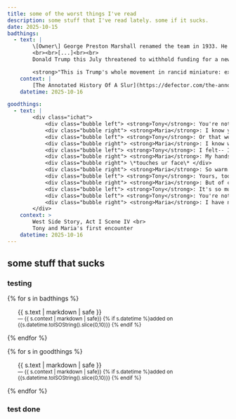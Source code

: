 ```yaml
---
title: some of the worst things I've read
description: some stuff that I've read lately. some if it sucks.
date: 2025-10-15
badthings:
  - text: |
        \[Owner\] George Preston Marshall renamed the team in 1933. He chose ["The Washington Redskins"] in order to keep the team's red-and-white logo, a profile of a Native American in a headdress. Marshall was an avowed segregationist who went on to football infamy: He was the last NFL owner to sign African American players, in 1962, and then only after President John F. Kennedy threatened to evict the team from its brand-new home, District of Columbia Stadium (later renamed for the slain Robert F. Kennedy), which sat on federal land.
        <br><br>[...]<br><br>
        Donald Trump this July threatened to withhold funding for a new stadium in D.C.—on the site of the team's old one, built back when George Preston Marshall still fielded an all-white team—if the current rich-dude owners didn't revert to the racist nickname the team sported for almost 90 years.  

        <strong>"This is Trump's whole movement in rancid miniature: extolling and bringing back the bad times, one reflexive trip on Beelzebub's hamster wheel after another</strong>," Ray Ratto wrote.
    context: |
        [The Annotated History Of A Slur](https://defector.com/the-annotated-history-of-a-slur) (Defector) by Stefan Fatsis
    datetime: 2025-10-16

goodthings:
  - text: |
        <div class="ichat">
            <div class="bubble left"> <strong>Tony</strong>: You're not thinking I'm someone else? </div>
            <div class="bubble right"> <strong>Maria</strong>: I know you are not. </div>
            <div class="bubble left"> <strong>Tony</strong>: Or that we've met before? </div>
            <div class="bubble right"> <strong>Maria</strong>: I know we have not. </div>
            <div class="bubble left"> <strong>Tony</strong>: I felt-- I knew something-never-before was going to happen. Had to happen. But this is... </div>
            <div class="bubble right"> <strong>Maria</strong>: My hands are cold... yours too.</div>
            <div class="bubble right"> \*touches ur face\* </div>
            <div class="bubble right"> <strong>Maria</strong>: So warm. </div>
            <div class="bubble left"> <strong>Tony</strong>: Yours, too... </div>
            <div class="bubble right"> <strong>Maria</strong>: But of course. They are the same. </div>
            <div class="bubble left"> <strong>Tony</strong>: It's so much to believe. </div>
            <div class="bubble left"> <strong>Tony</strong>: You're not joking me? </div>
            <div class="bubble right"> <strong>Maria</strong>: I have not yet learned how to joke that way. I think now I never will. </div>
        </div>
    context: >
        West Side Story, Act I Scene IV <br>
        Tony and Maria's first encounter
    datetime: 2025-10-16
---
```


## some stuff that sucks
### testing

{% for s in badthings %}
    <ul>
        <div class="quote">
            {{ s.text | markdown | safe }}
            <div class="quote attribution">
                <small>
                    <span class="context">— {{ s.context | markdown | safe}}</span>
                    <span class="date">{% if s.datetime %}added on {{s.datetime.toISOString().slice(0,10)}} {% endif %}</span>
                </small>
            </div>
        </div>
    </ul>
{% endfor %}

{% for s in goodthings %}
    <ul>
        <div class="quote">
            {{ s.text | markdown | safe }}
            <div class="quote attribution">
                <small>
                    <span class="context">— {{ s.context | markdown | safe}}</span>
                    <span class="date">{% if s.datetime %}added on {{s.datetime.toISOString().slice(0,10)}} {% endif %}</span>
                </small>
            </div>
        </div>
    </ul>
{% endfor %}

### test done
